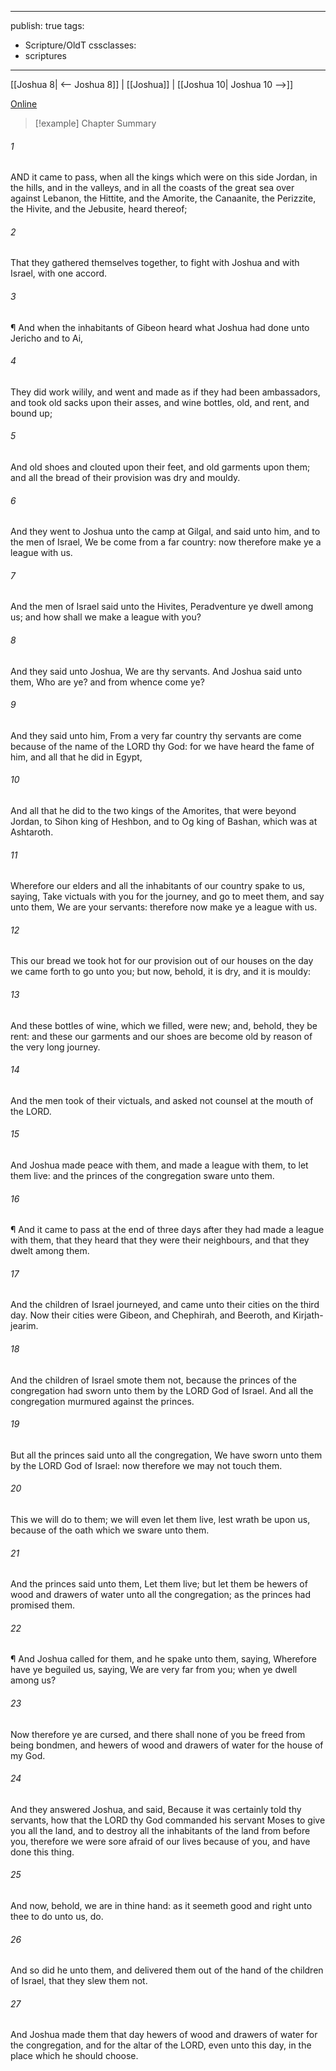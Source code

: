 

---
publish: true
tags:
  - Scripture/OldT
cssclasses:
  - scriptures
---
[[Joshua 8| <-- Joshua 8]] | [[Joshua]] | [[Joshua 10| Joshua 10 -->]]

[Online](https://churchofjesuschrist.org/study/scriptures/ot/josh/9?lang=eng)

>[!example] Chapter Summary
>
###### 1
AND it came to pass, when all the kings which were on this side Jordan, in the hills, and in the valleys, and in all the coasts of the great sea over against Lebanon, the Hittite, and the Amorite, the Canaanite, the Perizzite, the Hivite, and the Jebusite, heard thereof;
###### 2
That they gathered themselves together, to fight with Joshua and with Israel, with one accord.
###### 3
¶ And when the inhabitants of Gibeon heard what Joshua had done unto Jericho and to Ai,
###### 4
They did work wilily, and went and made as if they had been ambassadors, and took old sacks upon their asses, and wine bottles, old, and rent, and bound up;
###### 5
And old shoes and clouted upon their feet, and old garments upon them; and all the bread of their provision was dry and mouldy.
###### 6
And they went to Joshua unto the camp at Gilgal, and said unto him, and to the men of Israel, We be come from a far country: now therefore make ye a league with us.
###### 7
And the men of Israel said unto the Hivites, Peradventure ye dwell among us; and how shall we make a league with you?
###### 8
And they said unto Joshua, We are thy servants.  And Joshua said unto them, Who are ye?  and from whence come ye?
###### 9
And they said unto him, From a very far country thy servants are come because of the name of the LORD thy God: for we have heard the fame of him, and all that he did in Egypt,
###### 10
And all that he did to the two kings of the Amorites, that were beyond Jordan, to Sihon king of Heshbon, and to Og king of Bashan, which was at Ashtaroth.
###### 11
Wherefore our elders and all the inhabitants of our country spake to us, saying, Take victuals with you for the journey, and go to meet them, and say unto them, We are your servants: therefore now make ye a league with us.
###### 12
This our bread we took hot for our provision out of our houses on the day we came forth to go unto you; but now, behold, it is dry, and it is mouldy:
###### 13
And these bottles of wine, which we filled, were new; and, behold, they be rent: and these our garments and our shoes are become old by reason of the very long journey.
###### 14
And the men took of their victuals, and asked not counsel at the mouth of the LORD.
###### 15
And Joshua made peace with them, and made a league with them, to let them live: and the princes of the congregation sware unto them.
###### 16
¶ And it came to pass at the end of three days after they had made a league with them, that they heard that they were their neighbours, and that they dwelt among them.
###### 17
And the children of Israel journeyed, and came unto their cities on the third day.  Now their cities were Gibeon, and Chephirah, and Beeroth, and Kirjath-jearim.
###### 18
And the children of Israel smote them not, because the princes of the congregation had sworn unto them by the LORD God of Israel.  And all the congregation murmured against the princes.
###### 19
But all the princes said unto all the congregation, We have sworn unto them by the LORD God of Israel: now therefore we may not touch them.
###### 20
This we will do to them; we will even let them live, lest wrath be upon us, because of the oath which we sware unto them.
###### 21
And the princes said unto them, Let them live; but let them be hewers of wood and drawers of water unto all the congregation; as the princes had promised them.
###### 22
¶ And Joshua called for them, and he spake unto them, saying, Wherefore have ye beguiled us, saying, We are very far from you; when ye dwell among us?
###### 23
Now therefore ye are cursed, and there shall none of you be freed from being bondmen, and hewers of wood and drawers of water for the house of my God.
###### 24
And they answered Joshua, and said, Because it was certainly told thy servants, how that the LORD thy God commanded his servant Moses to give you all the land, and to destroy all the inhabitants of the land from before you, therefore we were sore afraid of our lives because of you, and have done this thing.
###### 25
And now, behold, we are in thine hand: as it seemeth good and right unto thee to do unto us, do.
###### 26
And so did he unto them, and delivered them out of the hand of the children of Israel, that they slew them not.
###### 27
And Joshua made them that day hewers of wood and drawers of water for the congregation, and for the altar of the LORD, even unto this day, in the place which he should choose.



